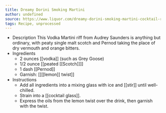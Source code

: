 ```yaml
---
title: Dreamy Dorini Smoking Martini
author: undefined
source: https://www.liquor.com/dreamy-dorini-smoking-martini-cocktail-recipe-5203959
tags: Recipe, unprocessed
---
```


- Description
  This Vodka Martini riff from Audrey Saunders is anything but ordinary, with peaty single malt scotch and Pernod taking the place of dry vermouth and orange bitters.
- Ingredients
  * 2 ounces [[vodka]] (such as Grey Goose)
  * 1/2 ounce [[peated [[Scotch]]]] 
  * 1 dash [[Pernod]]
  * Garnish: [[[[lemon]] twist]]
- Instructions
  * Add all ingredients into a mixing glass with ice and [[stir]] until well-chilled.
  * Strain into a [[cocktail glass]].
  * Express the oils from the lemon twist over the drink, then garnish with the twist.